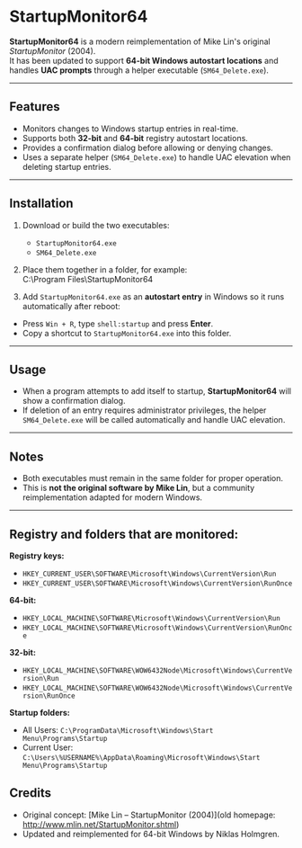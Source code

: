 # StartupMonitor64

**StartupMonitor64** is a modern reimplementation of Mike Lin's original *StartupMonitor* (2004).  
It has been updated to support **64-bit Windows autostart locations** and handles **UAC prompts** through a helper executable (`SM64_Delete.exe`).  

---

## Features
- Monitors changes to Windows startup entries in real-time.
- Supports both **32-bit** and **64-bit** registry autostart locations.
- Provides a confirmation dialog before allowing or denying changes.
- Uses a separate helper (`SM64_Delete.exe`) to handle UAC elevation when deleting startup entries.

---

## Installation
1. Download or build the two executables:
   - `StartupMonitor64.exe`
   - `SM64_Delete.exe`
2. Place them together in a folder, for example:  
C:\Program Files\StartupMonitor64

3. Add `StartupMonitor64.exe` as an **autostart entry** in Windows so it runs automatically after reboot:
- Press `Win + R`, type `shell:startup` and press **Enter**.
- Copy a shortcut to `StartupMonitor64.exe` into this folder.

---

## Usage
- When a program attempts to add itself to startup, **StartupMonitor64** will show a confirmation dialog.  
- If deletion of an entry requires administrator privileges, the helper `SM64_Delete.exe` will be called automatically and handle UAC elevation.

---

## Notes
- Both executables must remain in the same folder for proper operation.
- This is **not the original software by Mike Lin**, but a community reimplementation adapted for modern Windows.

---

Registry and folders that are monitored:
---------------------------------------

**Registry keys:**

- `HKEY_CURRENT_USER\SOFTWARE\Microsoft\Windows\CurrentVersion\Run`
- `HKEY_CURRENT_USER\SOFTWARE\Microsoft\Windows\CurrentVersion\RunOnce`

**64-bit:**
- `HKEY_LOCAL_MACHINE\SOFTWARE\Microsoft\Windows\CurrentVersion\Run`
- `HKEY_LOCAL_MACHINE\SOFTWARE\Microsoft\Windows\CurrentVersion\RunOnce`

**32-bit:**
- `HKEY_LOCAL_MACHINE\SOFTWARE\WOW6432Node\Microsoft\Windows\CurrentVersion\Run`
- `HKEY_LOCAL_MACHINE\SOFTWARE\WOW6432Node\Microsoft\Windows\CurrentVersion\RunOnce`

**Startup folders:**
- All Users: `C:\ProgramData\Microsoft\Windows\Start Menu\Programs\Startup`
- Current User: `C:\Users\%USERNAME%\AppData\Roaming\Microsoft\Windows\Start Menu\Programs\Startup`


## Credits
- Original concept: [Mike Lin – StartupMonitor (2004)](old homepage: http://www.mlin.net/StartupMonitor.shtml)  
- Updated and reimplemented for 64-bit Windows by Niklas Holmgren.
